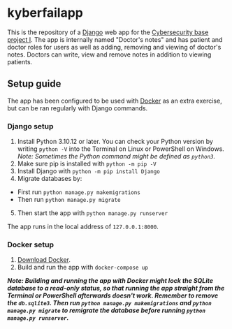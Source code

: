 # kyberfailapp

This is the repository of a [Django](https://www.djangoproject.com/) web app for the [Cybersecurity base project I](https://cybersecuritybase.mooc.fi/module-3.1). 
The app is internally named "Doctor's notes" and has patient and doctor roles for users as well as adding, removing and viewing of doctor's notes. Doctors can write, view and remove notes in addition to viewing patients.

## Setup guide

The app has been configured to be used with [Docker](https://www.docker.com/) as an extra exercise, but can be ran regularly with Django commands. 

### Django setup

1. Install Python 3.10.12 or later.
You can check your Python version by writing `python -V` into the Terminal on Linux or PowerShell on Windows. *Note: Sometimes the Python command might be defined as `python3`.*
2. Make sure pip is installed with `python -m pip -V`
3. Install Django with `python -m pip install Django`
4. Migrate databases by: 
- First run `python manage.py makemigrations`
- Then run `python manage.py migrate`
5. Then start the app with `python manage.py runserver`

The app runs in the local address of `127.0.0.1:8000`.

### Docker setup 

1. [Download Docker](https://docs.docker.com/get-docker/).
2. Build and run the app with `docker-compose up`

__*Note: Building and running the app with Docker might lock the SQLite database to a read-only status, so that running the app straight from the Terminal or PowerShell afterwards doesn't work. 
Remember to remove the `db.sqlite3`. Then run `python manage.py makemigrations` and `python manage.py migrate` to remigrate the database before running `python manage.py runserver`.*__